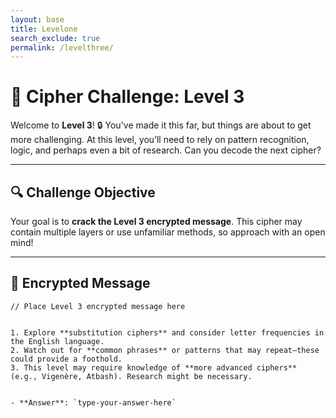 ```yaml
---
layout: base 
title: Levelone 
search_exclude: true
permalink: /levelthree/
---
```




# 🔐 **Cipher Challenge: Level 3**

Welcome to **Level 3**! 🔒 You've made it this far, but things are about to get more challenging. At this level, you’ll need to rely on pattern recognition, logic, and perhaps even a bit of research. Can you decode the next cipher?

---

## 🔍 **Challenge Objective**

Your goal is to **crack the Level 3 encrypted message**. This cipher may contain multiple layers or use unfamiliar methods, so approach with an open mind!

---

## 📜 **Encrypted Message**

```plaintext
// Place Level 3 encrypted message here


1. Explore **substitution ciphers** and consider letter frequencies in the English language.
2. Watch out for **common phrases** or patterns that may repeat—these could provide a foothold.
3. This level may require knowledge of **more advanced ciphers** (e.g., Vigenère, Atbash). Research might be necessary.


- **Answer**: `type-your-answer-here`
